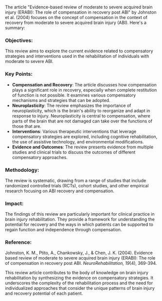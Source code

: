 The article "Evidence-based review of moderate to severe acquired brain injury (ERABI): The role of compensation in recovery post ABI" by Johnston et al. (2004) focuses on the concept of compensation in the context of recovery from moderate to severe acquired brain injury (ABI). Here's a summary:

### Objectives:
This review aims to explore the current evidence related to compensatory strategies and interventions used in the rehabilitation of individuals with moderate to severe ABI.

### Key Points:
- **Compensation and Recovery**: The article discusses how compensation plays a significant role in recovery, especially when complete restitution of function is not possible. It examines various compensatory mechanisms and strategies that can be adopted.
- **Neuroplasticity**: The review emphasizes the importance of neuroplasticity, which is the brain's ability to reorganize and adapt in response to injury. Neuroplasticity is central to compensation, where parts of the brain that are not damaged can take over the functions of those that are.
- **Interventions**: Various therapeutic interventions that leverage compensatory strategies are explored, including cognitive rehabilitation, the use of assistive technology, and environmental modifications.
- **Evidence and Outcomes**: The review presents evidence from multiple studies and clinical trials to discuss the outcomes of different compensatory approaches.

### Methodology:
The review is systematic, drawing from a range of studies that include randomized controlled trials (RCTs), cohort studies, and other empirical research focusing on ABI recovery and compensation.

### Impact:
The findings of this review are particularly important for clinical practice in brain injury rehabilitation. They provide a framework for understanding the potential for recovery and the ways in which patients can be supported to regain function and independence through compensation.

### Reference:
Johnston, K. M., Ptito, A., Chankowsky, J., & Chen, J. K. (2004). Evidence based review of moderate to severe acquired brain injury (ERABI): The role of compensation in recovery post ABI. *NeuroRehabilitation, 19*(4), 369-394.

This review article contributes to the body of knowledge on brain injury rehabilitation by synthesizing the evidence on compensatory strategies. It underscores the complexity of the rehabilitation process and the need for individualized approaches that consider the unique patterns of brain injury and recovery potential of each patient.